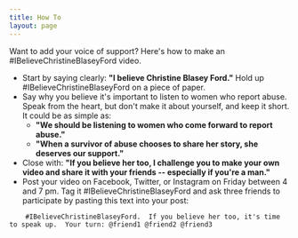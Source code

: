 ```yaml
---
title: How To
layout: page
---
```


Want to add your voice of support? Here's how to make an #IBelieveChristineBlaseyFord video.

* Start by saying clearly: **"I believe Christine Blasey Ford."**  Hold up #IBelieveChristineBlaseyFord on a piece of paper.
* Say why you believe it's important to listen to women who report abuse.  Speak from the heart, but don't make it about yourself, and keep it short.  It could be as simple as:
    * **"We should be listening to women who come forward to report abuse."**
    * **"When a survivor of abuse chooses to share her story, she deserves our support."**
* Close with: **"If you believe her too, I challenge you to make your own video and share it with your friends -- especially if you're a man."**
* Post your video on Facebook, Twitter, or Instagram on Friday between 4 and 7 pm.  Tag it #IBelieveChristineBlaseyFord and ask three friends to participate by pasting this text into your post:

```
    #IBelieveChristineBlaseyFord.  If you believe her too, it's time to speak up.  Your turn: @friend1 @friend2 @friend3
```
